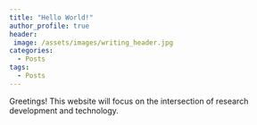 ```yaml
---
title: "Hello World!"
author_profile: true
header:
 image: /assets/images/writing_header.jpg
categories:
  - Posts
tags:
  - Posts
---
```


Greetings! This website will focus on the intersection of research development and technology.
